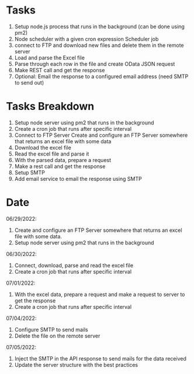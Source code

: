 # Tasks

1. Setup node.js process that runs in the background (can be done using pm2)
2. Node scheduler with a given cron expression Scheduler job
3. connect to FTP and download new files and delete them in the remote server
4. Load and parse the Excel file
5. Parse through each row in the file and create OData JSON request
6. Make REST call and get the response
7. Optional: Email the response to a configured email address (need SMTP to send out)

# Tasks Breakdown

1. Setup node server using pm2 that runs in the background
2. Create a cron job that runs after specific interval
3. Connect to FTP Server Create and configure an FTP Server somewhere that returns an excel file with some data
4. Download the excel file
5. Read the excel file and parse it
6. With the parsed data, prepare a request
7. Make a rest call and get the response
8. Setup SMTP
9. Add email service to email the response using SMTP

# Date

06/29/2022:

1. Create and configure an FTP Server somewhere that returns an excel file with some data.
2. Setup node server using pm2 that runs in the background

06/30/2022:

1. Connect, download, parse and read the excel file
2. Create a cron job that runs after specific interval

07/01/2022:

1. With the excel data, prepare a request and make a request to server to get the response
2. Create a cron job that runs after specific interval

07/04/2022:

1. Configure SMTP to send mails
2. Delete the file on the remote server

07/05/2022:

1. Inject the SMTP in the API response to send mails for the data received
2. Update the server structure with the best practices
